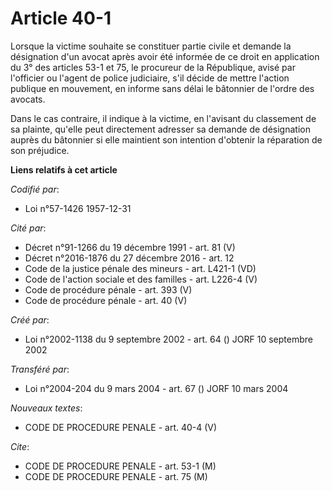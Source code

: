 # Article 40-1

Lorsque la victime souhaite se constituer partie civile et demande la désignation d'un avocat après avoir été informée de ce
droit en application du 3° des articles 53-1 et 75, le procureur de la République, avisé par l'officier ou l'agent de police
judiciaire, s'il décide de mettre l'action publique en mouvement, en informe sans délai le bâtonnier de l'ordre des avocats.

Dans le cas contraire, il indique à la victime, en l'avisant du classement de sa plainte, qu'elle peut directement adresser
sa demande de désignation auprès du bâtonnier si elle maintient son intention d'obtenir la réparation de son préjudice.

**Liens relatifs à cet article**

_Codifié par_:

  - Loi n°57-1426 1957-12-31

_Cité par_:

  - Décret n°91-1266 du 19 décembre 1991 - art. 81 (V)
  - Décret n°2016-1876 du 27 décembre 2016 - art. 12
  - Code de la justice pénale des mineurs - art. L421-1 (VD)
  - Code de l'action sociale et des familles - art. L226-4 (V)
  - Code de procédure pénale - art. 393 (V)
  - Code de procédure pénale - art. 40 (V)

_Créé par_:

  - Loi n°2002-1138 du 9 septembre 2002 - art. 64 () JORF 10 septembre 2002

_Transféré par_:

  - Loi n°2004-204 du 9 mars 2004 - art. 67 () JORF 10 mars 2004

_Nouveaux textes_:

  - CODE DE PROCEDURE PENALE - art. 40-4 (V)

_Cite_:

  - CODE DE PROCEDURE PENALE - art. 53-1 (M)
  - CODE DE PROCEDURE PENALE - art. 75 (M)
